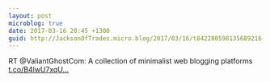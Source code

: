 ```yaml
---
layout: post
microblog: true
date: 2017-03-16 20:45 +1300
guid: http://JacksonOfTrades.micro.blog/2017/03/16/t842280598135689216.html
---
```

RT @ValiantGhostCom: A collection of minimalist web blogging platforms [t.co/B4lwU7xqU...](https://t.co/B4lwU7xqU7)
